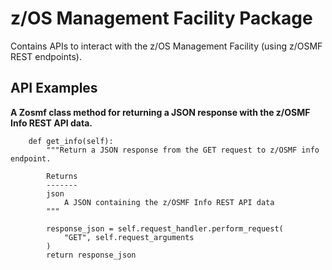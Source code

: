 z/OS Management Facility Package
================================

Contains APIs to interact with the z/OS Management Facility (using z/OSMF REST endpoints).

API Examples
------------

<strong>A Zosmf class method for returning a JSON response with the z/OSMF Info REST API data.</strong>  

```
    def get_info(self):
        """Return a JSON response from the GET request to z/OSMF info endpoint.

        Returns
        -------
        json
            A JSON containing the z/OSMF Info REST API data
        """
        
        response_json = self.request_handler.perform_request(
            "GET", self.request_arguments
        )
        return response_json
```
